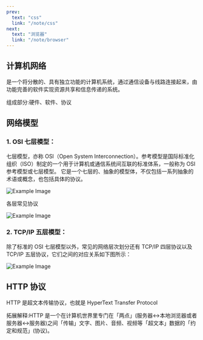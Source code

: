 ```yaml
---
prev:
  text: "css"
  link: "/note/css"
next:
  text: "浏览器"
  link: "/note/browser"
---
```


## 计算机网络

是一个将分散的、具有独立功能的计算机系统，通过通信设备与线路连接起来，由功能完善的软件实现资源共享和信息传递的系统。

组成部分:硬件、软件、协议

## 网络模型

### 1. OSI 七层模型：

七层模型，亦称 OSI（Open System Interconnection）。参考模型是国际标准化组织（ISO）制定的一个用于计算机或通信系统间互联的标准体系，一般称为 OSI 参考模型或七层模型。
它是一个七层的、抽象的模型体，不仅包括一系列抽象的术语或概念，也包括具体的协议。

![Example Image](/network/model.png)

各层常见协议

![Example Image](/network/protocol.png)

### 2. TCP/IP 五层模型：

除了标准的 OSI 七层模型以外，常见的网络层次划分还有 TCP/IP 四层协议以及 TCP/IP 五层协议，它们之间的对应关系如下图所示：

![Example Image](/network/models.jpg)

## HTTP 协议

HTTP 是超文本传输协议，也就是 HyperText Transfer Protocol

拓展解释:HTTP 是一个在计算机世界里专门在「两点」(服务器<->本地浏览器或者服务器<->服务器)之间「传输」文字、图片、音频、视频等「超文本」数据的「约定和规范」(协议)。


